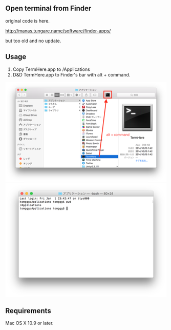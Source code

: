 ## Open terminal from Finder

original code is here.

http://manas.tungare.name/software/finder-apps/

but too old and no update.

## Usage

1. Copy TermHere.app to /Applications
1. D&D TermHere.app to Finder's bar with alt + command.

![SS](/scr0.png)
![SS](/scr1.png)

## Requirements

Mac OS X 10.9 or later.